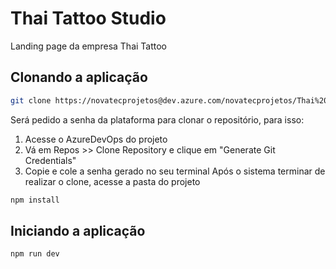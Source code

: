 # Thai Tattoo Studio
Landing page da empresa Thai Tattoo

## Clonando a aplicação

```bash
git clone https://novatecprojetos@dev.azure.com/novatecprojetos/Thai%20Tattoo%20Studio/_git/ThaiTattooStudio
```
Será pedido a senha da plataforma para clonar o repositório, para isso:
1. Acesse o AzureDevOps do projeto
2. Vá em Repos >> Clone Repository e clique em "Generate Git Credentials"
3. Copie e cole a senha gerado no seu terminal
Após o sistema terminar de realizar o clone, acesse a pasta do projeto

```bash
npm install
```

## Iniciando a aplicação
```bash
npm run dev
```


